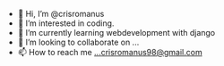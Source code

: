 - 👋 Hi, I’m @crisromanus
- 👀 I’m interested in coding.
- 🌱 I’m currently learning webdevelopment with django
- 💞️ I’m looking to collaborate on ...
- 📫 How to reach me ...crisromanus98@gmail.com

<!---
crisromanus/crisromanus is a ✨ special ✨ repository because its `README.md` (this file) appears on your GitHub profile.
You can click the Preview link to take a look at your changes.
--->
